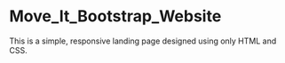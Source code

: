 # Move_It_Bootstrap_Website
This is a simple, responsive landing page designed using only HTML and CSS.

